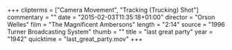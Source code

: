 +++
clipterms = ["Camera Movement", "Tracking (Trucking) Shot"]
commentary = ""
date = "2015-02-03T11:35:18+01:00"
director = "Orson Welles"
film = "The Magnificent Ambersons"
length = "2:14"
source = "1996 Turner Broadcasting System"
thumb = ""
title = "last great party"
year = "1942"
quicktime = "last_great_party.mov"
+++

